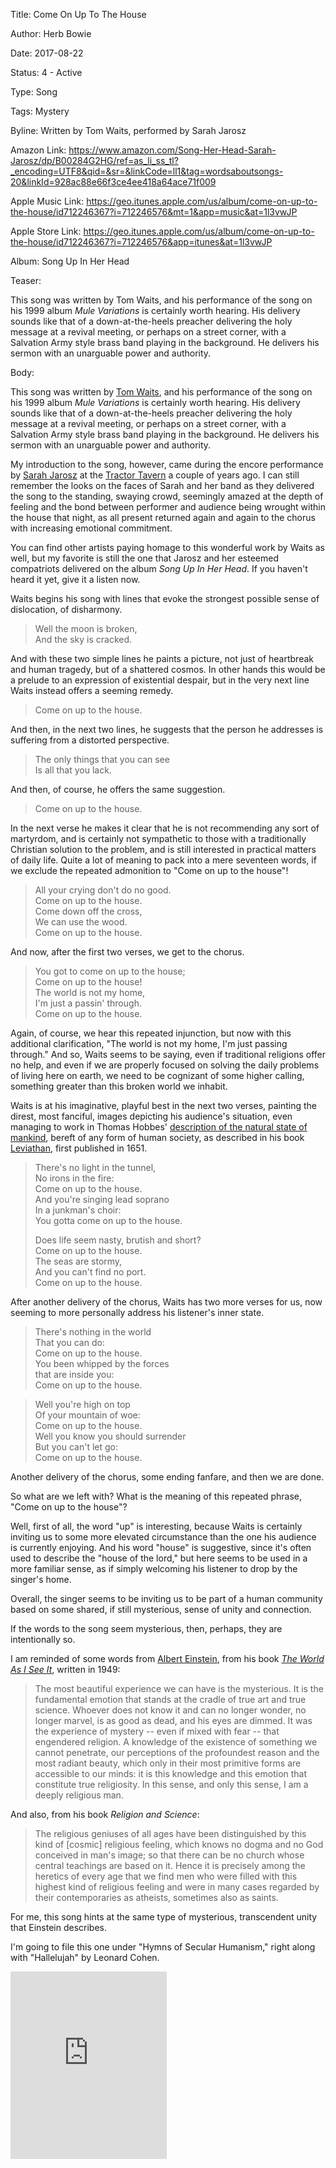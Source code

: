 Title:  Come On Up To The House

Author: Herb Bowie

Date:   2017-08-22

Status: 4 - Active

Type:   Song

Tags:   Mystery

Byline: Written by Tom Waits, performed by Sarah Jarosz

Amazon Link: https://www.amazon.com/Song-Her-Head-Sarah-Jarosz/dp/B00284G2HG/ref=as_li_ss_tl?_encoding=UTF8&qid=&sr=&linkCode=ll1&tag=wordsaboutsongs-20&linkId=928ac88e66f3ce4ee418a64ace71f009

Apple Music Link: https://geo.itunes.apple.com/us/album/come-on-up-to-the-house/id712246367?i=712246576&mt=1&app=music&at=1l3vwJP

Apple Store Link: https://geo.itunes.apple.com/us/album/come-on-up-to-the-house/id712246367?i=712246576&app=itunes&at=1l3vwJP

Album:  Song Up In Her Head

Teaser: 
 
This song was written by Tom Waits, and his performance of the song on his 1999 album *Mule Variations* is certainly worth hearing. His delivery sounds like that of a down-at-the-heels preacher delivering the holy message at a revival meeting, or perhaps on a street corner, with a Salvation Army style brass band playing in the background. He delivers his sermon with an unarguable power and authority.


Body:   
 
This song was written by [Tom Waits](http://www.tomwaits.com), and his performance of the song on his 1999 album *Mule Variations* is certainly worth hearing. His delivery sounds like that of a down-at-the-heels preacher delivering the holy message at a revival meeting, or perhaps on a street corner, with a Salvation Army style brass band playing in the background. He delivers his sermon with an unarguable power and authority. 

My introduction to the song, however, came during the encore performance by [Sarah Jarosz](https://www.sarahjarosz.com) at the [Tractor Tavern](http://www.tractortavern.com) a couple of years ago. I can still remember the looks on the faces of Sarah and her band as they delivered the song to the standing, swaying crowd, seemingly amazed at the depth of feeling and the bond between performer and audience being wrought within the house that night, as all present returned again and again to the chorus with increasing emotional commitment. 

You can find other artists paying homage to this wonderful work by Waits as well, but my favorite is still the one that Jarosz and her esteemed compatriots delivered on the album *Song Up In Her Head*. If you haven't heard it yet, give it a listen now. 

Waits begins his song with lines that evoke the strongest possible sense of dislocation, of disharmony.

> Well the moon is broken,  
> And the sky is cracked. 

And with these two simple lines he paints a picture, not just of heartbreak and human tragedy, but of a shattered cosmos. In other hands this would be a prelude to an expression of existential despair, but in the very next line Waits instead offers a seeming remedy. 

> Come on up to the house.  

And then, in the next two lines, he suggests that the person he addresses is suffering from a distorted perspective.

> The only things that you can see  
> Is all that you lack.

And then, of course, he offers the same suggestion. 

> Come on up to the house.

In the next verse he makes it clear that he is not recommending any sort of martyrdom, and is certainly not sympathetic to those with a traditionally Christian solution to the problem, and is still interested in practical matters of daily life. Quite a lot of meaning to pack into a mere seventeen words, if we exclude the repeated admonition to "Come on up to the house"!

> All your crying don't do no good.  
> Come on up to the house.  
> Come down off the cross,  
> We can use the wood.  
> Come on up to the house. 

And now, after the first two verses, we get to the chorus. 

> You got to come on up to the house;  
> Come on up to the house!  
> The world is not my home,  
> I'm just a passin' through.  
> Come on up to the house.  

Again, of course, we hear this repeated injunction, but now with this additional clarification, "The world is not my home, I'm just passing through." And so, Waits seems to be saying, even if traditional religions offer no help, and even if we are properly focused on solving the daily problems of living here on earth, we need to be cognizant of some higher calling, something greater than this broken world we inhabit. 

Waits is at his imaginative, playful best in the next two verses, painting the direst, most fanciful, images depicting his audience's situation, even managing to work in Thomas Hobbes' [description of the natural state of mankind](http://www.phrases.org.uk/meanings/254050.html), bereft of any form of human society, as described in his book [Leviathan](https://en.wikipedia.org/wiki/Leviathan_(book)), first published in 1651. 

> There's no light in the tunnel,  
> No irons in the fire:  
> Come on up to the house.  
> And you're singing lead soprano  
> In a junkman's choir:  
> You gotta come on up to the house.  
>   
> Does life seem nasty, brutish and short?  
> Come on up to the house.  
> The seas are stormy,  
> And you can't find no port.  
> Come on up to the house. 

After another delivery of the chorus, Waits has two more verses for us, now seeming to more personally address his listener's inner state.

> There's nothing in the world  
> That you can do:  
> Come on up to the house.  
> You been whipped by the forces  
> that are inside you:  
> Come on up to the house.
  
> Well you're high on top  
> Of your mountain of woe:  
> Come on up to the house.  
> Well you know you should surrender  
> But you can't let go:  
> Come on up to the house.

Another delivery of the chorus, some ending fanfare, and then we are done. 

So what are we left with? What is the meaning of this repeated phrase, "Come on up to the house"? 

Well, first of all, the word "up" is interesting, because Waits is certainly inviting us to some more elevated circumstance than the one his audience is currently enjoying. And his word "house" is suggestive, since it's often used to describe the "house of the lord," but here seems to be used in a more familiar sense, as if simply welcoming his listener to drop by the singer's home.  

Overall, the singer seems to be inviting us to be part of a human community based on some shared, if still mysterious, sense of unity and connection.

If the words to the song seem mysterious, then, perhaps, they are intentionally so. 

I am reminded of some words from [Albert Einstein](http://en.wikipedia.org/wiki/Albert_Einstein), from his book *[The World As I See It](https://www.amazon.com/World-As-I-See/dp/1494877066/ref=as_li_ss_tl?_encoding=UTF8&qid=1503082400&sr=8-1&linkCode=ll1&tag=wordsaboutsongs-20&linkId=748ce9f0d5ec6c52435b29a2e5418886)*, written in 1949:

> The most beautiful experience we can have is the mysterious. It is the fundamental emotion that stands at the cradle of true art and true science. Whoever does not know it and can no longer wonder, no longer marvel, is as good as dead, and his eyes are dimmed. It was the experience of mystery -- even if mixed with fear -- that engendered religion. A knowledge of the existence of something we cannot penetrate, our perceptions of the profoundest reason and the most radiant beauty, which only in their most primitive forms are accessible to our minds: it is this knowledge and this emotion that constitute true religiosity. In this sense, and only this sense, I am a deeply religious man.

And also, from his book *Religion and Science*:

> The religious geniuses of all ages have been distinguished by this kind of [cosmic] religious feeling, which knows no dogma and no God conceived in man's image; so that there can be no church whose central teachings are based on it. Hence it is precisely among the heretics of every age that we find men who were filled with this highest kind of religious feeling and were in many cases regarded by their contemporaries as atheists, sometimes also as saints.

For me, this song hints at the same type of mysterious, transcendent unity that Einstein describes. 

I'm going to file this one under "Hymns of Secular Humanism," right along with "Hallelujah" by Leonard Cohen. 

<iframe src="https://widgets.itunes.apple.com/widget.html?c=us&brc=FFFFFF&blc=FFFFFF&trc=FFFFFF&tlc=FFFFFF&d=Recommended versions of the Tom Waits song &quot;Come On Up To The House&quot;&t=Come On Up To The House&m=song&e=song&w=250&h=300&ids=189219773,712246576&wt=playlist&partnerId=&affiliate_id=&at=1l3vwJP&ct=" frameborder=0 style="overflow-x:hidden;overflow-y:hidden;width:250px;height: 300px;border:0px"></iframe>



 



